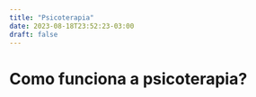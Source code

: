 ```yaml
---
title: "Psicoterapia"
date: 2023-08-18T23:52:23-03:00
draft: false 
---
```


# Como funciona a psicoterapia?
